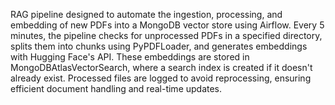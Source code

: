RAG pipeline designed to automate the ingestion, processing, and embedding of new PDFs into a MongoDB vector store using Airflow. Every 5 minutes, the pipeline checks for unprocessed PDFs in a specified directory, splits them into chunks using PyPDFLoader, and generates embeddings with Hugging Face's API. These embeddings are stored in MongoDBAtlasVectorSearch, where a search index is created if it doesn't already exist. Processed files are logged to avoid reprocessing, ensuring efficient document handling and real-time updates.

